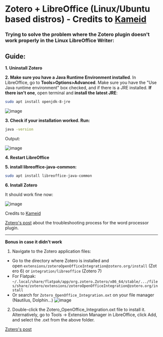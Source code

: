 # Zotero + LibreOffice (Linux/Ubuntu based distros) - Credits to [Kameid](https://www.reddit.com/r/linux4noobs/comments/i6skza/installing_zotero_and_using_it_with_libreoffice/)

### Trying to solve the problem where the Zotero plugin doesn't work properly in the Linux LibreOffice Writer:

## Guide:

**1. Uninstall Zotero**

**2. Make sure you have a Java Runtime Environment installed**. In LibreOffice, go to **Tools>Options>Advanced**. Make sure you have the "Use Java runtime environment" box checked, and if there is a JRE installed. **If there isn't one**, open terminal and **install the latest JRE**: 

```bash
sudo apt install openjdk-8-jre
```

![image](https://user-images.githubusercontent.com/70844369/175447639-41eaf455-1615-4306-9fc3-a8a9300403fa.png#vitrinedev)

**3. Check if your installation worked. Run:**


```bash
java -version
``` 

Output:

![image](https://user-images.githubusercontent.com/70844369/175448591-d2b9d844-aa40-4bb2-a8a8-e4ed587b08a9.png)

**4. Restart LibreOffice**

**5. install libreoffice-java-common:**

```bash
sudo apt install libreoffice-java-common
```

**6. Install Zotero**

It should work fine now:

![image](https://user-images.githubusercontent.com/70844369/175447878-09b925d0-8e78-493c-8878-3da98fe551af.png)

Credits to [Kameid](https://www.reddit.com/r/linux4noobs/comments/i6skza/installing_zotero_and_using_it_with_libreoffice/)

[Zotero's post](https://www.zotero.org/support/word_processor_plugin_troubleshooting) about the troubleshooting process for the word processor plugin.

*** 

**Bonus in case it didn't work**

1. Navigate to the Zotero application files:
 - Go to the directory where Zotero is installed and open `extensions/zoteroOpenOfficeIntegration@zotero.org/install` (Zotero 6) or `integration/libreoffice` (Zotero 7)
 - For Flatpak: `~/.local/share/flatpak/app/org.zotero.Zotero/x86_64/stable/.../files/share/zotero/extensions/zoteroOpenOfficeIntegration@zotero.org/install`
 - Or search for `Zotero_OpenOffice_Integration.oxt` on your file manager (Nautilus, Dolphin...)
   ![image](https://github.com/geraldohomero/Zotero-LibreOffice-Linux/assets/70844369/e962db11-271d-4091-ba88-81692de66710)
2. Double-click the Zotero_OpenOffice_Integration.oxt file to install it. Alternatively, go to Tools → Extension Manager in LibreOffice, click Add, and select the .oxt from the above folder.

 [Zotero's post](https://www.zotero.org/support/word_processor_plugin_manual_installation)
